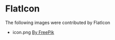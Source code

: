 
# FlatIcon

The following images were contributed by FlatIcon

- icon.png [By FreePik](https://www.flaticon.com/free-icon/crystal-ball_4330587)
